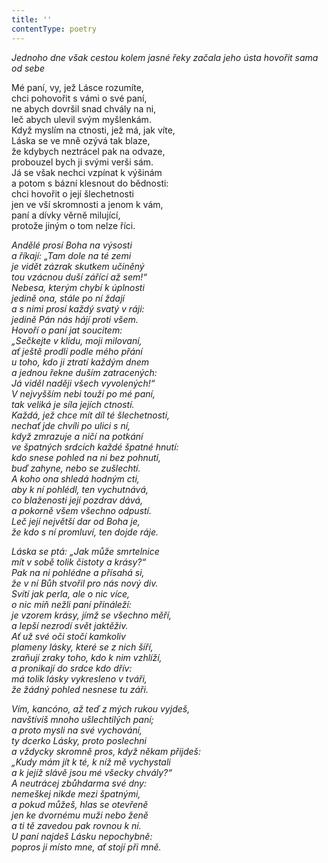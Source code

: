 ```yaml
---
title: ''
contentType: poetry
---
```


<section>

_Jednoho dne však cestou kolem jasné řeky začala jeho ústa hovořit sama od sebe_

</section>

<section>

Mé paní, vy, jež Lásce rozumíte,  
chci pohovořit s vámi o své paní,  
ne abych dovršil snad chvály na ni,  
leč abych ulevil svým myšlenkám.  
Když myslím na ctnosti, jež má, jak víte,  
Láska se ve mně ozývá tak blaze,  
že kdybych neztrácel pak na odvaze,  
probouzel bych ji svými verši sám.  
Já se však nechci vzpínat k výšinám  
a potom s bázní klesnout do bědnosti:  
chci hovořit o její šlechetnosti  
jen ve vší skromnosti a jenom k vám,  
paní a dívky věrně milující,  
protože jiným o tom nelze říci.

_Andělé prosí Boha na výsosti  
a říkají: „Tam dole na té zemi  
je vidět zázrak skutkem učiněný  
tou vzácnou duší zářící až sem!“  
Nebesa, kterým chybí k úplnosti  
jedině ona, stále po ní ždají  
a s nimi prosí každý svatý v ráji:  
jedině Pán nás hájí proti všem.  
Hovoří o paní jat soucitem:  
„Sečkejte v klidu, moji milovaní,  
ať ještě prodlí podle mého přání  
u toho, kdo ji ztratí každým dnem  
a jednou řekne duším zatracených:  
Já viděl naději všech vyvolených!“  
V nejvyšším nebi touží po mé paní,  
tak veliká je síla jejích ctností.  
Každá, jež chce mít díl té šlechetnosti,  
nechať jde chvíli po ulici s ní,  
když zmrazuje a ničí na potkání  
ve špatných srdcích každé špatné hnutí:  
kdo snese pohled na ni bez pohnutí,  
buď zahyne, nebo se zušlechtí.  
A koho ona shledá hodným cti,  
aby k ní pohlédl, ten vychutnává,  
co blaženosti její pozdrav dává,  
a pokorně všem všechno odpustí.  
Leč její největší dar od Boha je,  
že kdo s ní promluví, ten dojde ráje._

</section>

<section>

_Láska se ptá: „Jak může smrtelnice  
mít v sobě tolik čistoty a krásy?“  
Pak na ni pohlédne a přísahá si,  
že v ní Bůh stvořil pro nás nový div.  
Svítí jak perla, ale o nic více,  
o nic míň nežli paní přináleží:  
je vzorem krásy, jímž se všechno měří,  
a lepší nezrodí svět jaktěživ.  
Ať už své oči stočí kamkoliv  
plameny lásky, které se z nich šíří,  
zraňují zraky toho, kdo k nim vzhlíží,  
a pronikají do srdce kdo dřív:  
má tolik lásky vykresleno v tváři,  
že žádný pohled nesnese tu záři._

</section>

<section>

_Vím, kancóno, až teď z mých rukou vyjdeš,  
navštívíš mnoho ušlechtilých paní;  
a proto mysli na své vychování,  
ty dcerko Lásky, proto poslechni  
a vždycky skromně pros, když někam přijdeš:  
„Kudy mám jít k té, k níž mě vychystali  
a k jejíž slávě jsou mé všecky chvály?“  
A neutrácej zbůhdarma své dny:  
nemeškej nikde mezi špatnými,  
a pokud můžeš, hlas se otevřeně  
jen ke dvornému muži nebo ženě  
a ti tě zavedou pak rovnou k ní.  
U paní najdeš Lásku nepochybně:  
popros ji místo mne, ať stojí při mně._

</section>
